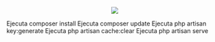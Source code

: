 <p align="center"><img src="https://laravel.com/assets/img/components/logo-laravel.svg"></p>

Ejecuta composer install Ejecuta composer update Ejecuta php artisan key:generate Ejecuta php artisan cache:clear Ejecuta php artisan serve
